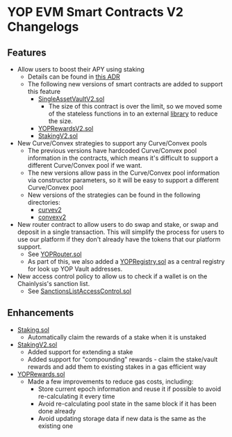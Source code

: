 # YOP EVM Smart Contracts V2 Changelogs

## Features

- Allow users to boost their APY using staking
  - Details can be found in [this ADR](../docs/ADRs/2022-03-22-boosted-apy.md)
  - The following new versions of smart contracts are added to support this feature
    - [SingleAssetVaultV2.sol](../contracts/vaults/SingleAssetVaultV2.sol)
      - The size of this contract is over the limit, so we moved some of the stateless functions in to an external [library](../contracts/libraries/VaultUtils.sol) to reduce the size.
    - [YOPRewardsV2.sol](../contracts/rewards/YOPRewardsV2.sol)
    - [StakingV2.sol](../contracts/staking/StakingV2.sol)
- New Curve/Convex strategies to support any Curve/Convex pools
  - The previous versions have hardcoded Curve/Convex pool information in the contracts, which means it's difficult to support a different Curve/Convex pool if we want.
  - The new versions allow pass in the Curve/Convex pool information via constructor parameters, so it will be easy to support a different Curve/Convex pool
  - New versions of the strategies can be found in the following directories:
    - [curvev2](../contracts/strategies/curvev2/)
    - [convexv2](../contracts/strategies/convexv2/)
- New router contract to allow users to do swap and stake, or swap and deposit in a single transaction. This will simplify the process for users to use our platform if they don't already have the tokens that our platform support.
  - See [YOPRouter.sol](../contracts/router/YOPRouter.sol)
  - As part of this, we also added a [YOPRegistry.sol](../contracts/registry/YOPRegistry.sol) as a central registry for look up YOP Vault addresses.
- New access control policy to allow us to check if a wallet is on the Chainlysis's sanction list.
  - See [SanctionsListAccessControl.sol](../contracts/access/SanctionsListAccessControl.sol)

## Enhancements

- [Staking.sol](../contracts/staking/Staking.sol)
  - Automatically claim the rewards of a stake when it is unstaked
- [StakingV2.sol](../contracts/staking/StakingV2.sol)
  - Added support for extending a stake
  - Added support for "compounding" rewards - claim the stake/vault rewards and add them to existing stakes in a gas efficient way
- [YOPRewards.sol](../contracts/rewards/YOPRewards.sol)
  - Made a few improvements to reduce gas costs, including:
    - Store current epoch information and reuse it if possible to avoid re-calculating it every time
    - Avoid re-calculating pool state in the same block if it has been done already
    - Avoid updating storage data if new data is the same as the existing one

